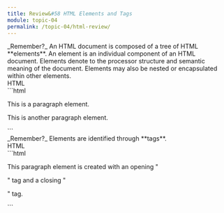 ```yaml
---
title: Review&#58 HTML Elements and Tags
module: topic-04
permalink: /topic-04/html-review/
---
```


<div class="divider-heading"></div>

<div class="lightbulb-container">
  <span class="fa-stack fa-1x">
    <i class="far fa-lightbulb fa-stack-2x"></i>
    <i class="fas fa-lightbulb fa-stack-2x lightbulb-blink"></i>
    <i class="far fa-lightbulb fa-stack-2x"></i>
  </span>
</div>
_Remember?_ An HTML document is composed of a tree of HTML **elements**. An element is an individual component of an HTML document. Elements denote to the processor structure and semantic meaning of the document. Elements may also be nested or encapsulated within other elements.


<div id="code-heading">HTML</div>
```html
<p>This is a paragraph element.</p>
<p>This is another paragraph element.</p>
```


<br>

<div class="lightbulb-container">
  <span class="fa-stack fa-1x">
    <i class="far fa-lightbulb fa-stack-2x"></i>
    <i class="fas fa-lightbulb fa-stack-2x lightbulb-blink"></i>
    <i class="far fa-lightbulb fa-stack-2x"></i>
  </span>
</div>
_Remember?_ Elements are identified through **tags**.


<div id="code-heading">HTML</div>
```html
<p>This paragraph element is created with an opening "<p>" tag and a closing "</p>" tag.</p>
```
